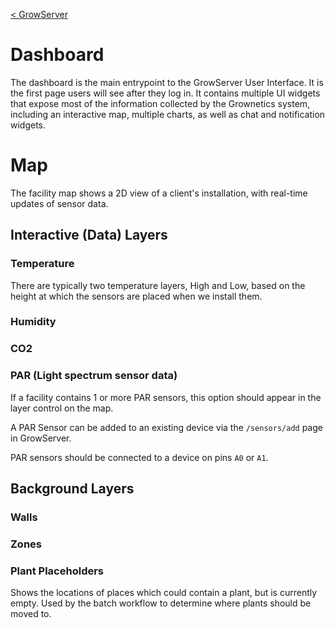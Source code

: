 [< GrowServer](README.md)

# Dashboard

The dashboard is the main entrypoint to the GrowServer User Interface. It is the first page users will see after they 
log in. It contains multiple UI widgets that expose most of the information collected by the Grownetics system, including
an interactive map, multiple charts, as well as chat and notification widgets.

# Map

The facility map shows a 2D view of a client's installation, with real-time updates of sensor data.

## Interactive (Data) Layers

### Temperature

There are typically two temperature layers, High and Low, based on the height at which the sensors are placed when we install them.

### Humidity

### CO2

### PAR (Light spectrum sensor data)

If a facility contains 1 or more PAR sensors, this option should appear in the layer control on the map.

A PAR Sensor can be added to an existing device via the `/sensors/add` page in GrowServer.

PAR sensors should be connected to a device on pins `A0` or `A1`.

## Background Layers

### Walls

### Zones

### Plant Placeholders

Shows the locations of places which could contain a plant, but is currently empty. Used by the batch workflow to determine 
where plants should be moved to.
